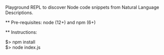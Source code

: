 Playground REPL to discover Node code snippets from Natural Language
Descriptions.

** Pre-requisites: node (12+) and npm (6+)

** Instructions:

$> npm install<br>
$> node index.js
